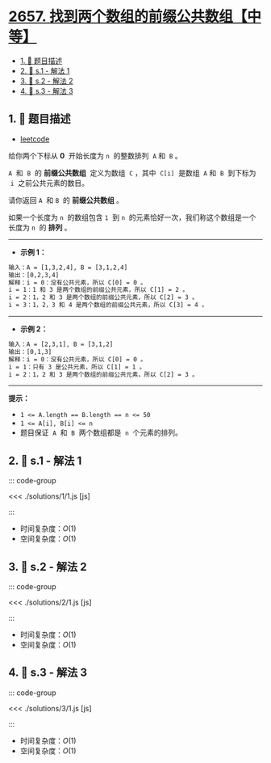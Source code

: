 # [2657. 找到两个数组的前缀公共数组【中等】](https://github.com/tnotesjs/TNotes.leetcode/tree/main/notes/2657.%20%E6%89%BE%E5%88%B0%E4%B8%A4%E4%B8%AA%E6%95%B0%E7%BB%84%E7%9A%84%E5%89%8D%E7%BC%80%E5%85%AC%E5%85%B1%E6%95%B0%E7%BB%84%E3%80%90%E4%B8%AD%E7%AD%89%E3%80%91)

<!-- region:toc -->

- [1. 📝 题目描述](#1--题目描述)
- [2. 🎯 s.1 - 解法 1](#2--s1---解法-1)
- [3. 🎯 s.2 - 解法 2](#3--s2---解法-2)
- [4. 🎯 s.3 - 解法 3](#4--s3---解法-3)

<!-- endregion:toc -->

## 1. 📝 题目描述

- [leetcode](https://leetcode.cn/problems/find-the-prefix-common-array-of-two-arrays/)

给你两个下标从 **0**  开始长度为 `n`  的整数排列  `A` 和  `B` 。

`A`  和  `B`  的 **前缀公共数组**  定义为数组  `C` ，其中  `C[i]`  是数组  `A` 和  `B`  到下标为  `i`  之前公共元素的数目。

请你返回 `A`  和 `B`  的 **前缀公共数组** 。

如果一个长度为 `n`  的数组包含 `1`  到 `n`  的元素恰好一次，我们称这个数组是一个长度为 `n`  的 **排列** 。

---

- **示例 1：**

```txt
输入：A = [1,3,2,4], B = [3,1,2,4]
输出：[0,2,3,4]
解释：i = 0：没有公共元素，所以 C[0] = 0 。
i = 1：1 和 3 是两个数组的前缀公共元素，所以 C[1] = 2 。
i = 2：1，2 和 3 是两个数组的前缀公共元素，所以 C[2] = 3 。
i = 3：1，2，3 和 4 是两个数组的前缀公共元素，所以 C[3] = 4 。
```

---

- **示例 2：**

```txt
输入：A = [2,3,1], B = [3,1,2]
输出：[0,1,3]
解释：i = 0：没有公共元素，所以 C[0] = 0 。
i = 1：只有 3 是公共元素，所以 C[1] = 1 。
i = 2：1，2 和 3 是两个数组的前缀公共元素，所以 C[2] = 3 。
```

---

**提示：**

- `1 <= A.length == B.length == n <= 50`
- `1 <= A[i], B[i] <= n`
- 题目保证  `A`  和  `B`  两个数组都是  `n`  个元素的排列。

## 2. 🎯 s.1 - 解法 1

::: code-group

<<< ./solutions/1/1.js [js]

:::

- 时间复杂度：$O(1)$
- 空间复杂度：$O(1)$

## 3. 🎯 s.2 - 解法 2

::: code-group

<<< ./solutions/2/1.js [js]

:::

- 时间复杂度：$O(1)$
- 空间复杂度：$O(1)$

## 4. 🎯 s.3 - 解法 3

::: code-group

<<< ./solutions/3/1.js [js]

:::

- 时间复杂度：$O(1)$
- 空间复杂度：$O(1)$
